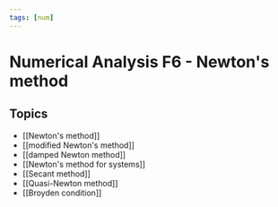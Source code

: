```yaml
---
tags: [num]
---
```

# Numerical Analysis F6 - Newton's method

## Topics
- [[Newton's method]]
- [[modified Newton's method]]
- [[damped Newton method]]
- [[Newton's method for systems]]
- [[Secant method]]
- [[Quasi-Newton method]]
-  [[Broyden condition]]